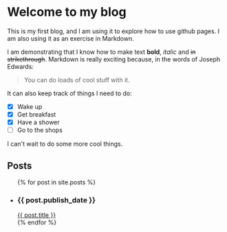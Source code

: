 # Welcome to my blog

This is my first blog, and I am using it to explore how to use github pages. I am also using it as an exercise in Markdown.

I am demonstrating that I know how to make text **bold**, _italic_ and ~~in strikethrough~~. Markdown is really exciting because, in the words of Joseph Edwards:
> You can do loads of cool stuff with it.

It can also keep track of things I need to do:

- [x] Wake up
- [x] Get breakfast
- [x] Have a shower
- [ ] Go to the shops

I can't wait to do some more cool things.

## Posts

<ul>
    {% for post in site.posts %}
        <li>
            <h3>{{ post.publish_date }}</h3>
            <a href={{ {{ post.url }} | absolute_url}}>{{ post.title }}</a>
        </li>
    {% endfor %}
</ul>
